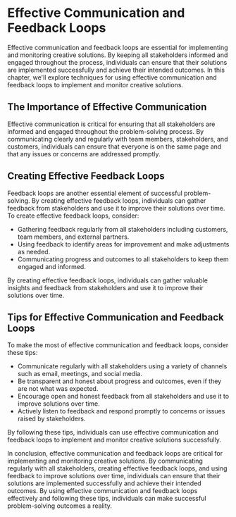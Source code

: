 Effective Communication and Feedback Loops
==========================================================================================

Effective communication and feedback loops are essential for implementing and monitoring creative solutions. By keeping all stakeholders informed and engaged throughout the process, individuals can ensure that their solutions are implemented successfully and achieve their intended outcomes. In this chapter, we'll explore techniques for using effective communication and feedback loops to implement and monitor creative solutions.

The Importance of Effective Communication
-----------------------------------------

Effective communication is critical for ensuring that all stakeholders are informed and engaged throughout the problem-solving process. By communicating clearly and regularly with team members, stakeholders, and customers, individuals can ensure that everyone is on the same page and that any issues or concerns are addressed promptly.

Creating Effective Feedback Loops
---------------------------------

Feedback loops are another essential element of successful problem-solving. By creating effective feedback loops, individuals can gather feedback from stakeholders and use it to improve their solutions over time. To create effective feedback loops, consider:

* Gathering feedback regularly from all stakeholders including customers, team members, and external partners.
* Using feedback to identify areas for improvement and make adjustments as needed.
* Communicating progress and outcomes to all stakeholders to keep them engaged and informed.

By creating effective feedback loops, individuals can gather valuable insights and feedback from stakeholders and use it to improve their solutions over time.

Tips for Effective Communication and Feedback Loops
---------------------------------------------------

To make the most of effective communication and feedback loops, consider these tips:

* Communicate regularly with all stakeholders using a variety of channels such as email, meetings, and social media.
* Be transparent and honest about progress and outcomes, even if they are not what was expected.
* Encourage open and honest feedback from all stakeholders and use it to improve solutions over time.
* Actively listen to feedback and respond promptly to concerns or issues raised by stakeholders.

By following these tips, individuals can use effective communication and feedback loops to implement and monitor creative solutions successfully.

In conclusion, effective communication and feedback loops are critical for implementing and monitoring creative solutions. By communicating regularly with all stakeholders, creating effective feedback loops, and using feedback to improve solutions over time, individuals can ensure that their solutions are implemented successfully and achieve their intended outcomes. By using effective communication and feedback loops effectively and following these tips, individuals can make successful problem-solving outcomes a reality.
